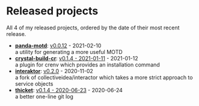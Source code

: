 # Released projects

All <!-- release_count starts -->4<!-- release_count ends --> of my released projects, ordered by the date of their most recent release.

<!-- recent_releases starts -->
* **[panda-motd](https://github.com/taylorthurlow/panda-motd)**: [v0.0.12](https://github.com/taylorthurlow/panda-motd/releases/tag/v0.0.12) - 2021-02-10
<br>a utility for generating a more useful MOTD
* **[crystal-build-cr](https://github.com/crenv/crystal-build-cr)**: [v0.1.4 - 2021-01-11](https://github.com/crenv/crystal-build-cr/releases/tag/v0.1.4) - 2021-01-12
<br>a plugin for crenv which provides an installation command
* **[interaktor](https://github.com/taylorthurlow/interaktor)**: [v0.2.0](https://github.com/taylorthurlow/interaktor/releases/tag/v0.2.0) - 2020-11-02
<br>a fork of collectiveidea/interactor which takes a more strict approach to service objects
* **[thicket](https://github.com/taylorthurlow/thicket)**: [v0.1.4 - 2020-06-23](https://github.com/taylorthurlow/thicket/releases/tag/v0.1.4) - 2020-06-24
<br>a better one-line git log
<!-- recent_releases ends -->
